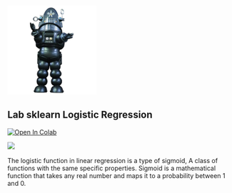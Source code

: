 <img src="images/robby.png" alt="drawing" width="200"/>

## Lab sklearn Logistic Regression 


<a target="_blank" href="https://colab.research.google.com/github/antonioGoncalves64/ML/blob/main/lab_sklearn_Logistic_Regression_With_HeartDataset.ipynb">
  <img src="https://colab.research.google.com/assets/colab-badge.svg" alt="Open In Colab"/>
</a>

<a target="_blank" href="https://kaggle.com/kernels/welcome?src=https://github/antonioGoncalves64/ML/blob/main/lab_sklearn_Logistic_Regression_With_HeartDataset.ipynb"><img src="https://kaggle.com/static/images/open-in-kaggle.svg" /></a>
  </td>
</table>




The logistic function in linear regression is a type of sigmoid, 
A class of functions with the same specific properties. 
Sigmoid is a mathematical function that takes any real number and maps it to a probability between 1 and 0.
